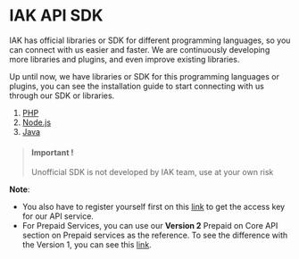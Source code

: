 # IAK API SDK

IAK has official libraries or SDK for different programming languages, so you can connect with us easier and faster. We are continuously developing more libraries and plugins, and even improve existing libraries.

Up until now, we have libraries or SDK for this programming languages or plugins, you can see the installation guide to start connecting with us through our SDK or libraries.

1. [PHP](./php/introduction.md)
2. [Node.js](./node-js/introduction.md)
3. [Java](./java/introduction.md)

<!-- theme: danger -->

> #### Important !
>
> Unofficial SDK is not developed by IAK team, use at your own risk

**Note**:
* You also have to register yourself first on this [link](https://iak.id/) to get the access key for our API service.
* For Prepaid Services, you can use our **Version 2** Prepaid on Core API section on Prepaid services as the reference. To see the difference with the Version 1, you can see this [link](https://api.iak.id/docs/reference/docs/prepaid/core/v1-vs-v2.md).